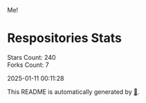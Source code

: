 Me!

# Respositories Stats
Stars Count: 240  
Forks Count: 7

2025-01-11 00:11:28  

This README is automatically generated by [🐰](https://github.com/rnitta/rnitta).
